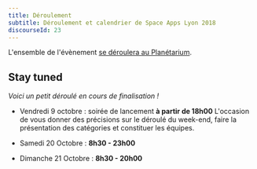 ```yaml
---
title: Déroulement
subtitle: Déroulement et calendrier de Space Apps Lyon 2018
discourseId: 23
---
```


L'ensemble de l'évènement [se déroulera au Planétarium](venir-a-space-apps-lyon-au-planetarium).<br>

## Stay tuned

_Voici un petit déroulé en cours de finalisation !_

- Vendredi 9 octobre : soirée de lancement **à partir de 18h00**
L'occasion de vous donner des précisions sur le déroulé du week-end, faire la présentation des catégories et constituer les équipes.

- Samedi 20 Octobre : **8h30 - 23h00**
- Dimanche 21 Octobre : **8h30 - 20h00**
